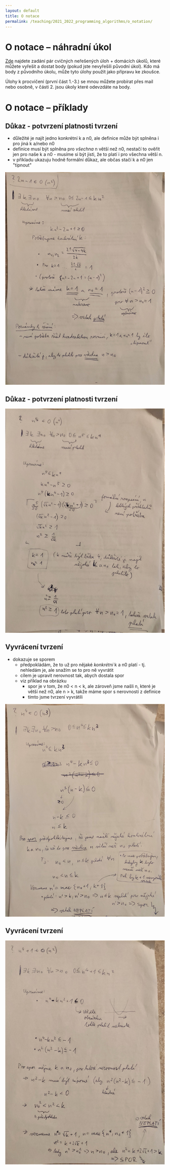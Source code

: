 ```yaml
---
layout: default 
title: O notace
permalink: /teaching/2021_2022_programming_algorithms/o_notation/
---
```

# O notace – náhradní úkol
[Zde](/assets/img/o_notace/new_assignments.pdf) najdete zadání pár cvičných
neřešených úloh + domácích úkolů, které můžete vyřešit a dostat body (pokud
jste nevyřešili původní úkol). Kdo má body z původního úkolu, může tyto úlohy
použít jako přípravu ke zkoušce.

Úlohy k procvičení (první část 1.-3.) se mnou můžete probírat přes mail nebo osobně,
v části 2. jsou úkoly které odevzdáte na body.

# O notace – příklady

## Důkaz - potvrzení platnosti tvrzení

- důležité je najít jedno konkrétní k a n0, ale definice může být splněna i pro jiná k a/nebo n0
- definice musí být splněna pro *všechna* n větší než n0, nestačí to ověřit jen pro naše k a n0 - musíme si být jisti,
  že to platí i pro všechna větší n.
- v příkladu ukazuju hodně formální důkaz, ale občas stačí k a n0 jen "tipnout"

![dukaz](/assets/img/o_notace/dukaz_easy.jpg)

## Důkaz - potvrzení platnosti tvrzení
![dukaz_tezsi](/assets/img/o_notace/dukaz_tezsi.jpg)

## Vyvrácení tvrzení

- dokazuje se sporem
    - předpokládám, že to už pro nějaké *konkrétní* k a n0 platí - tj. nehledám je, ale snažím se to pro ně vyvrátit
    - cílem je upravit nerovnost tak, abych dostala spor
    - viz příklad na obrázku
         - spor je v tom, že n0 < n < k, ale zároveň jsme našli n, které je větší než n0, ale n > k,
           takže máme spor s nerovností z definice
         - tímto jsme tvrzení vyvrátili

![vyvraceni](/assets/img/o_notace/vyvraceni_easy.jpg)

## Vyvrácení tvrzení
![vyvraceni_tezsi](/assets/img/o_notace/vyvraceni.jpg)
